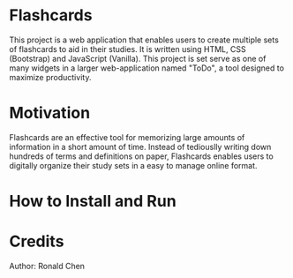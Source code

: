 # Flashcards
This project is a web application that enables users to create multiple sets of flashcards to aid in their studies. It is written using HTML, CSS (Bootstrap) and JavaScript (Vanilla). This project is set serve as one of many widgets in a larger web-application named "ToDo", a tool designed to maximize productivity.  

Motivation
===
Flashcards are an effective tool for memorizing large amounts of information in a short amount of time. Instead of tediouslly writing down hundreds of terms and definitions on paper, Flashcards enables users to digitally organize their study sets in a easy to manage online format. 

How to Install and Run
===


Credits
===
Author: Ronald Chen
